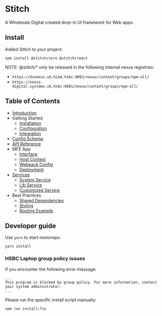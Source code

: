 # Stitch
A Wholesale Digital created drop-in UI framework for Web apps.

## Install

Added Stitch to your project:

```console
npm install @stitch/core @stitch/react
```

NOTE: @stitch/* only be released in the following internal nexus registries:
- `https://dsnexus.uk.hibm.hsbc:8081/nexus/content/groups/npm-all/`
- `https://nexus-digital.systems.uk.hsbc:8081/nexus/content/groups/npm-all/`

## Table of Contents

- [Introduction](/docs/1.Introduction.md)
- Getting Started
  - [Installation](/docs/2.Getting_Started/2.1.Installation.md)
  - [Configuration](/docs/2.Getting_Started/2.2.Configuration.md)
  - [Integration](/docs/2.Getting_Started/2.3.Integration.md)
- [Config Schema](/docs/3.Config_Schema.md)
- [API Reference](/docs/4.API.md)
- MFE App
  - [Interface](/docs/5.MFE_App/5.1.Interface.md)
  - [Host Context](/docs/5.MFE_App/5.2.Host_Context.md)
  - [Webpack Config](/docs/5.MFE_App/5.3.Webpack_Config.md)
  - [Deployment](/docs/5.MFE_App/5.4.Deployment.md)
- [Services](/docs/6.Services/index.md)
  - [System Service](/docs/6.Services/6.1.System_Service/index.md)
  - [Lib Service](/docs/6.Services/6.2.Lib_Service.md)
  - [Customized Service](/docs/6.Services/6.3.Customized_Service/index.md)
- Best Practices
  - [Shared Dependencies](/docs/7.Best_Practice/7.1.Shared_Dependencies.md)
  - [Styling](/docs/7.Best_Practice/7.2.Styling.md)
  - [Routing Example](/docs/7.Best_Practice/7.3.Routing_Example.md)

## Developer guide

Use `yarn` to start monorepo.

```console
yarn install
```

### HSBC Laptop group policy issues

If you encounter the following error message:

```console
...
This program is blocked by group policy. For more information, contact your system administrator.
...
```

Please run the specific install script manually:

```console
npm run install:fix
```
